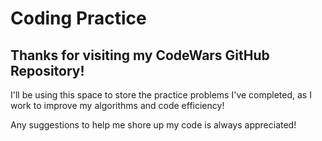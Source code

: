 # Coding Practice

## Thanks for visiting my CodeWars GitHub Repository!

I'll be using this space to store the practice problems I've completed, as I work to improve my algorithms and code efficiency!

Any suggestions to help me shore up my code is always appreciated!
